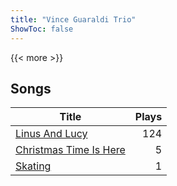 ```yaml
---
title: "Vince Guaraldi Trio"
ShowToc: false
---
```


{{< more >}}

## Songs
Title | Plays 
----- | -----: 
[Linus And Lucy](/songs/linus-and-lucy) | 124
[Christmas Time Is Here](/songs/christmas-time-is-here) | 5
[Skating](/songs/skating) | 1

